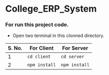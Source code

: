 # College_ERP_System
### For run this project code.
* Open two terminal in this clonned directory.

S. No. | For Client | For Server
-|-|-
1 | ```cd client``` | ```cd server```
2 | ```npm install``` | ```npm install```
